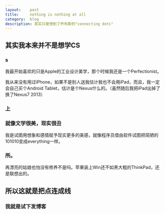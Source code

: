 ```yaml
---
layout:    post
title:     nothing is nothing at all
category:  blog
description: 其实只是想到了乔布斯的"connecting dots"
---
```


## 其实我本来并不是想学CS

### s

我最开始喜欢的只是Apple的工业设计美学，那个时候我还是一个Perfectionist。

我从来没有用过iPhone，如果不是别人送我估计我也不会用iPad，而且，我一定会自己买个Android Tablet，估计是个Nexus什么的。（虽然随后我把iPad出掉了换了Nexus7 2013）

### 上

### 就像文学很美，现实很丑

我是试图用想象和感情赋予现实更多的美感，就像程序员借由软件试图把简陋的101010变成everything一样。

### 所。

再漂亮的姑娘也怕没有修养不是吗。苹果装上Win还不如黑大粗的ThinkPad，还是联想出的。

## 所以这就是把点连成线

### 我就是试下发博客